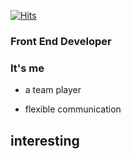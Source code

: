 <div alugn=center> 
  
[![Hits](https://hits.seeyoufarm.com/api/count/incr/badge.svg?url=https%3A%2F%2Fgithub.com%2Fhellomac87)](https://hits.seeyoufarm.com)
  
</div>

### Front End Developer
  
  
### It's me

- a team player

- flexible communication

## interesting
